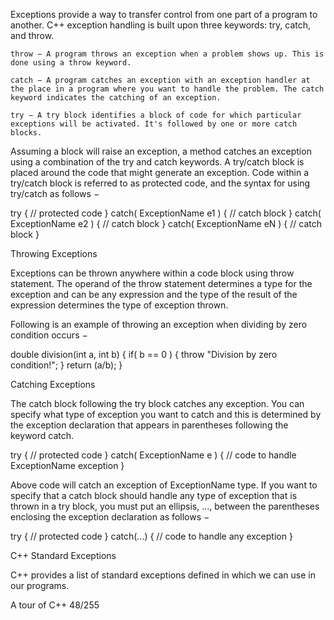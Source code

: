 Exceptions provide a way to transfer control from one part of a program to another. C++ exception handling is built upon three keywords: try, catch, and throw.

    throw − A program throws an exception when a problem shows up. This is done using a throw keyword.

    catch − A program catches an exception with an exception handler at the place in a program where you want to handle the problem. The catch keyword indicates the catching of an exception.

    try − A try block identifies a block of code for which particular exceptions will be activated. It's followed by one or more catch blocks.

Assuming a block will raise an exception, a method catches an exception using a combination of the try and catch keywords. A try/catch block is placed around the code that might generate an exception. Code within a try/catch block is referred to as protected code, and the syntax for using try/catch as follows −

try {
   // protected code
} catch( ExceptionName e1 ) {
   // catch block
} catch( ExceptionName e2 ) {
   // catch block
} catch( ExceptionName eN ) {
   // catch block
}


Throwing Exceptions

Exceptions can be thrown anywhere within a code block using throw statement. The operand of the throw statement determines a type for the exception and can be any expression and the type of the result of the expression determines the type of exception thrown.

Following is an example of throwing an exception when dividing by zero condition occurs −

double division(int a, int b) {
   if( b == 0 ) {
      throw "Division by zero condition!";
   }
   return (a/b);
}

Catching Exceptions

The catch block following the try block catches any exception. You can specify what type of exception you want to catch and this is determined by the exception declaration that appears in parentheses following the keyword catch.

try {
   // protected code
} catch( ExceptionName e ) {
  // code to handle ExceptionName exception
}

Above code will catch an exception of ExceptionName type. If you want to specify that a catch block should handle any type of exception that is thrown in a try block, you must put an ellipsis, ..., between the parentheses enclosing the exception declaration as follows −

try {
   // protected code
} catch(...) {
  // code to handle any exception
}


C++ Standard Exceptions

C++ provides a list of standard exceptions defined in <exception> which we can use in our programs.











A tour of C++ 48/255
